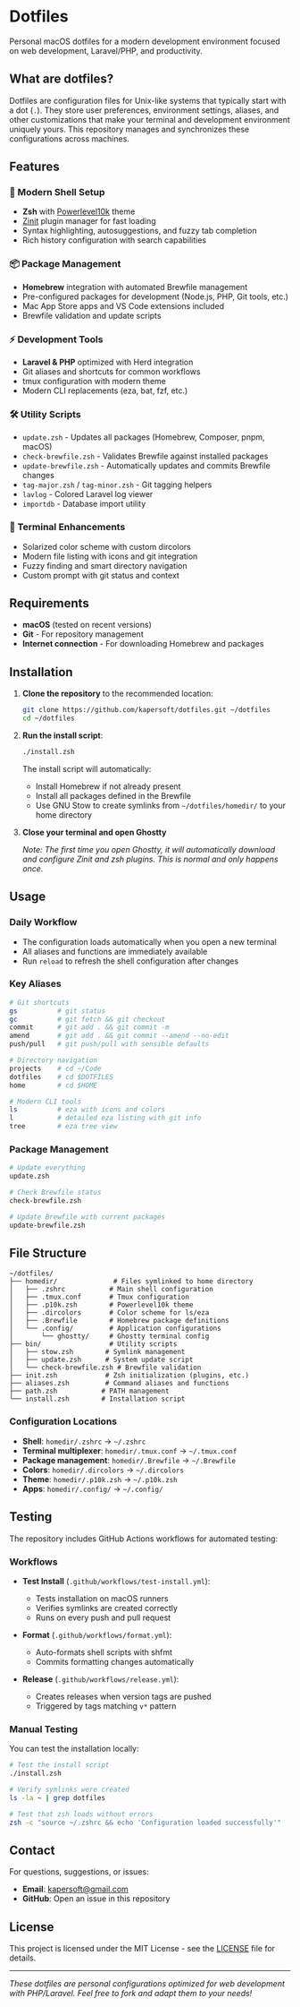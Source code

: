 # Dotfiles

Personal macOS dotfiles for a modern development environment focused on web development, Laravel/PHP, and productivity.

## What are dotfiles?

Dotfiles are configuration files for Unix-like systems that typically start with a dot (`.`). They store user preferences, environment settings, aliases, and other customizations that make your terminal and development environment uniquely yours. This repository manages and synchronizes these configurations across machines.

## Features

### 🚀 Modern Shell Setup

- **Zsh** with [Powerlevel10k](https://github.com/romkatv/powerlevel10k) theme
- [Zinit](https://github.com/zdharma-continuum/zinit) plugin manager for fast loading
- Syntax highlighting, autosuggestions, and fuzzy tab completion
- Rich history configuration with search capabilities

### 📦 Package Management

- **Homebrew** integration with automated Brewfile management
- Pre-configured packages for development (Node.js, PHP, Git tools, etc.)
- Mac App Store apps and VS Code extensions included
- Brewfile validation and update scripts

### ⚡ Development Tools

- **Laravel & PHP** optimized with Herd integration
- Git aliases and shortcuts for common workflows
- tmux configuration with modern theme
- Modern CLI replacements (eza, bat, fzf, etc.)

### 🛠 Utility Scripts

- `update.zsh` - Updates all packages (Homebrew, Composer, pnpm, macOS)
- `check-brewfile.zsh` - Validates Brewfile against installed packages
- `update-brewfile.zsh` - Automatically updates and commits Brewfile changes
- `tag-major.zsh` / `tag-minor.zsh` - Git tagging helpers
- `lavlog` - Colored Laravel log viewer
- `importdb` - Database import utility

### 🎨 Terminal Enhancements

- Solarized color scheme with custom dircolors
- Modern file listing with icons and git integration
- Fuzzy finding and smart directory navigation
- Custom prompt with git status and context

## Requirements

- **macOS** (tested on recent versions)
- **Git** - For repository management
- **Internet connection** - For downloading Homebrew and packages

## Installation

1. **Clone the repository** to the recommended location:

    ```bash
    git clone https://github.com/kapersoft/dotfiles.git ~/dotfiles
    cd ~/dotfiles
    ```

2. **Run the install script**:

    ```bash
    ./install.zsh
    ```

    The install script will automatically:
    - Install Homebrew if not already present
    - Install all packages defined in the Brewfile
    - Use GNU Stow to create symlinks from `~/dotfiles/homedir/` to your home directory

3. **Close your terminal and open Ghostty**

   *Note: The first time you open Ghostty, it will automatically download and configure Zinit and zsh plugins. This is normal and only happens once.*

## Usage

### Daily Workflow

- The configuration loads automatically when you open a new terminal
- All aliases and functions are immediately available
- Run `reload` to refresh the shell configuration after changes

### Key Aliases

```bash
# Git shortcuts
gs          # git status
gc          # git fetch && git checkout
commit      # git add . && git commit -m
amend       # git add . && git commit --amend --no-edit
push/pull   # git push/pull with sensible defaults

# Directory navigation
projects    # cd ~/Code
dotfiles    # cd $DOTFILES
home        # cd $HOME

# Modern CLI tools
ls          # eza with icons and colors
l           # detailed eza listing with git info
tree        # eza tree view
```

### Package Management

```bash
# Update everything
update.zsh

# Check Brewfile status
check-brewfile.zsh

# Update Brewfile with current packages
update-brewfile.zsh
```

## File Structure

```
~/dotfiles/
├── homedir/              # Files symlinked to home directory
│   ├── .zshrc           # Main shell configuration
│   ├── .tmux.conf       # Tmux configuration
│   ├── .p10k.zsh        # Powerlevel10k theme
│   ├── .dircolors       # Color scheme for ls/eza
│   ├── .Brewfile        # Homebrew package definitions
│   └── .config/         # Application configurations
│       └── ghostty/     # Ghostty terminal config
├── bin/                 # Utility scripts
│   ├── stow.zsh        # Symlink management
│   ├── update.zsh      # System update script
│   └── check-brewfile.zsh # Brewfile validation
├── init.zsh            # Zsh initialization (plugins, etc.)
├── aliases.zsh         # Command aliases and functions
├── path.zsh           # PATH management
└── install.zsh        # Installation script
```

### Configuration Locations

- **Shell**: `homedir/.zshrc` → `~/.zshrc`
- **Terminal multiplexer**: `homedir/.tmux.conf` → `~/.tmux.conf`
- **Package management**: `homedir/.Brewfile` → `~/.Brewfile`
- **Colors**: `homedir/.dircolors` → `~/.dircolors`
- **Theme**: `homedir/.p10k.zsh` → `~/.p10k.zsh`
- **Apps**: `homedir/.config/` → `~/.config/`

## Testing

The repository includes GitHub Actions workflows for automated testing:

### Workflows

- **Test Install** (`.github/workflows/test-install.yml`):
  - Tests installation on macOS runners
  - Verifies symlinks are created correctly
  - Runs on every push and pull request

- **Format** (`.github/workflows/format.yml`):
  - Auto-formats shell scripts with shfmt
  - Commits formatting changes automatically

- **Release** (`.github/workflows/release.yml`):
  - Creates releases when version tags are pushed
  - Triggered by tags matching `v*` pattern

### Manual Testing

You can test the installation locally:

```bash
# Test the install script
./install.zsh

# Verify symlinks were created
ls -la ~ | grep dotfiles

# Test that zsh loads without errors
zsh -c "source ~/.zshrc && echo 'Configuration loaded successfully'"
```

## Contact

For questions, suggestions, or issues:

- **Email**: [kapersoft@gmail.com](mailto:kapersoft@gmail.com)
- **GitHub**: Open an issue in this repository

## License

This project is licensed under the MIT License - see the [LICENSE](LICENSE) file for details.

---

*These dotfiles are personal configurations optimized for web development with PHP/Laravel. Feel free to fork and adapt them to your needs!*
